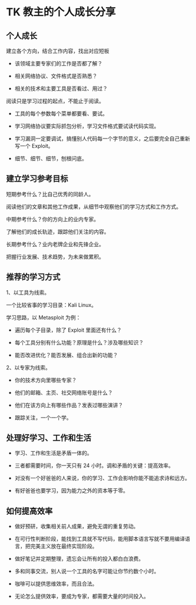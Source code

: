 # TK 教主的个人成长分享

## 个人成长

建立各个方向，结合工作内容，找出对应短板

- 该领域主要专家们的工作是否都了解？

- 相关网络协议、文件格式是否熟悉？
- 相关的技术和主要工具是否看过、用过？

阅读只是学习过程的起点，不能止于阅读。

- 工具的每个参数每个菜单都要看、要试。

- 学习网络协议要实际抓包分析，学习文件格式要试读代码实现。
- 学习漏洞一定要调试，搞懂别人代码每一个字节的意义，之后要完全自己重新写一个 Exploit。
- 细节、细节、细节，刨根问底。

## 建立学习参考目标

短期参考什么？比自己优秀的同龄人。

阅读他们的文章和其他工作成果，从细节中观察他们的学习方式和工作方式。

中期参考什么？你的方向上的业内专家。

了解他们的成长轨迹，跟踪他们关注的内容。

长期参考什么？业内老牌企业和先锋企业。

把握行业发展、技术趋势，为未来做累积。

## 推荐的学习方式

1、以工具为线索。

一个比较省事的学习目录：Kali Linux。

学习思路，以 Metasploit 为例：

- 遍历每个子目录，除了 Exploit 里面还有什么？

- 每个工具分别有什么功能？原理是什么？涉及哪些知识？
- 能否改进优化？能否发展、组合出新的功能？

2、以专家为线索。

- 你的技术方向里哪些专家？

- 他们的邮箱、主页、社交网络账号是什么？
- 他们在该方向上有哪些作品？发表过哪些演讲？
- 跟踪关注，一个一个学。

## 处理好学习、工作和生活

- 学习、工作和生活是矛盾一体的。

- 三者都需要时间，你一天只有 24 小时。调和矛盾的关键：提高效率。

- 对没有一个好爸爸的人来说，你的学习、工作会影响你能不能追求诗和远方。

- 有好爸爸也要学习，因为能力之外的资本等于零。

## 如何提高效率

- 做好预研，收集相关前人成果，避免无谓的重复劳动。

- 在可行性判断阶段，能找到工具就不写代码，能用脚本语言写就不要用编译语言，把完美主义放在最终实现阶段。
- 做好笔记并定期整理，遗忘会让所有的投入都白白浪费。
- 多和同事交流，别人说一个工具的名字可能让你节约数个小时。
- 咖啡可以提供思维效率，而且合法。
- 无论怎么提供效率，要成为专家，都需要大量的时间投入。



